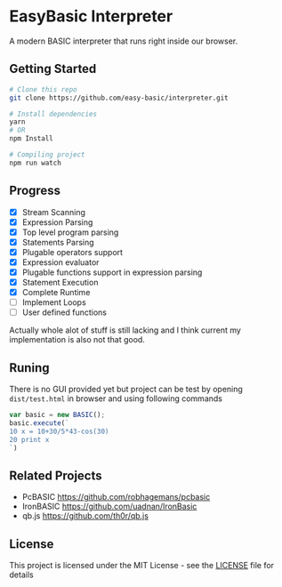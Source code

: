 # EasyBasic Interpreter

A modern BASIC interpreter that runs right inside our browser.

## Getting Started

```bash
# Clone this repo
git clone https://github.com/easy-basic/interpreter.git

# Install dependencies
yarn
# OR
npm Install

# Compiling project
npm run watch
```

## Progress

* [x] Stream Scanning
* [x] Expression Parsing
* [x] Top level program parsing
* [x] Statements Parsing
* [x] Plugable operators support
* [x] Expression evaluator
* [x] Plugable functions support in expression parsing
* [x] Statement Execution
* [x] Complete Runtime
* [ ] Implement Loops
* [ ] User defined functions

Actually whole alot of stuff is still lacking and I think current my implementation is also not that good.

## Runing

There is no GUI provided yet but project can be test by opening `dist/test.html` in browser and using following commands

```js
var basic = new BASIC();
basic.execute(`
10 x = 10+30/5*43-cos(30)
20 print x
`)
```

## Related Projects

* PcBASIC https://github.com/robhagemans/pcbasic
* IronBASIC https://github.com/uadnan/IronBasic
* qb.js https://github.com/th0r/qb.js


## License

This project is licensed under the MIT License - see the [LICENSE](https://github.com/nmanumr/easybasic-interpreter/blob/master/LICENSE) file for details
